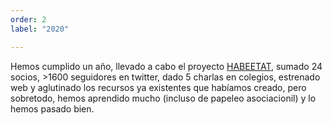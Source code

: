 ```yaml
---
order: 2
label: "2020"

---
```

Hemos cumplido un año, llevado a cabo el proyecto [HABEETAT](http://www.abejassilvestres.es/habeetat.html), sumado 24 socios, >1600 seguidores en twitter, dado 5 charlas en colegios, estrenado web y aglutinado los recursos ya existentes que habíamos creado, pero sobretodo, hemos aprendido mucho (incluso de papeleo asociacionil) y lo hemos pasado bien.